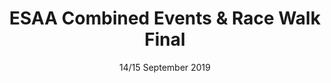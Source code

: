 ---
layout: default
title: ESAA Combined Events & Race Walk Final
date: 14/15 September 2019
dateOverride: 14/15 September 2019
location: Bedford
---